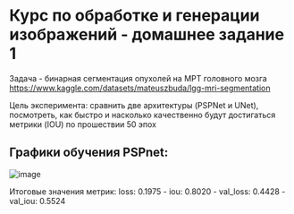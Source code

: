 # Курс по обработке и генерации изображений - домашнее задание 1

  Задача - бинарная сегментация опухолей на МРТ головного мозга https://www.kaggle.com/datasets/mateuszbuda/lgg-mri-segmentation

  Цель эксперимента: сравнить две архитектуры (PSPNet и UNet), посмотреть, как быстро и насколько качественно будут достигаться метрики (IOU) по прошествии 50 эпох

## Графики обучения PSPnet:
  
![image](https://github.com/oldrzym/ig/assets/115554194/250284cc-eec9-4566-81cb-eab853e11966)

Итоговые значения метрик: loss: 0.1975 - iou: 0.8020 - val_loss: 0.4428 - val_iou: 0.5524
